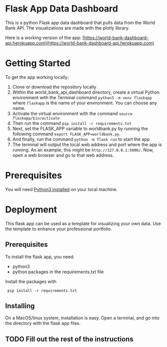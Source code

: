 # Flask App Data Dashboard

This is a python Flask app data dashboard that pulls data from the World Bank API. The visualizations are made with the plotly library.

Here is a working version of the app: [https://world-bank-dashboard-api.herokuapp.com](https://world-bank-dashboard-api.herokuapp.com)

# Getting Started

To get the app working locally:
1. Clone or download the repository locally
2. Within the world_bank_api_dashboard directory, create a virtual Python environment with the Terminal command `python3 -m venv flaskapp` where `flaskapp` is the name of your environment. You can choose any name.
3. Activate the virtual environment with the command `source flaskapp/bin/activate`
4. Then run the command `pip install -r requirements.txt`
5. Next, set the FLASK_APP variable to worldbank.py by running the following command `export FLASK_APP=worldbank.py`.
6. And finally, run the command `python -m flask run` to start the app
7. The terminal will output the local web address and port where the app is running. As an example, this might be `http://127.0.0.1:5000/`. Now, open a web browser and go to that web address.

# Prerequisites

You will need [Python3 installed](https://www.python.org/downloads/) on your local machine.

# Deployment

This flask app can be used as a template for visualizing your own data. Use
the template to enhance your professional portfolio. 

## Prerequisites

To install the flask app, you need:
- python3
- python packages in the requirements.txt file
 
 Install the packages with
``` 
 pip install -r requirements.txt
```

## Installing

On a MacOS/linux system, installation is easy. Open a terminal, and go into 
the directory with the flask app files.  

## TODO Fill out the rest of the instructions
